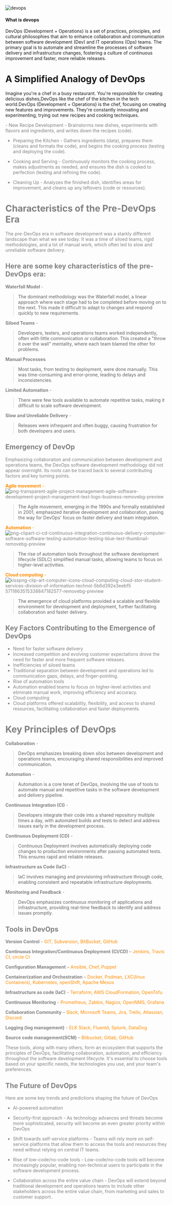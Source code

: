 ![devops](https://github.com/damithaDananjaya17/DevOps/assets/159267886/9348cf97-cc05-41a0-af98-37a42e2137fa)
#### What is devops 

DevOps (Development + Operations) is a set of practices, principles, and cultural philosophies that aim to enhance collaboration and communication between software development (Dev) and IT operations (Ops) teams. The primary goal is to automate and streamline the processes of software delivery and infrastructure changes, fostering a culture of continuous improvement and faster, more reliable releases.



# A Simplified Analogy of DevOps

 Imagine you're a chef in a busy restaurant. You're responsible for creating delicious dishes,DevOps like the chef of the kitchen in the tech world.DevOps (Development + Operations) is the chef, focusing on creating new features and improvements. They're constantly innovating and experimenting, trying out new recipes and cooking techniques.


<span style="color: gray">
- New Recipe Development - 
       Brainstorms new dishes, experiments with flavors and ingredients, and writes down the recipes (code).


- Preparing the Kitchen - 
      Gathers ingredients (data), prepares them (cleans and formats the code), and begins the cooking process (testing and deploying the code).
   

- Cooking and Serving - 
     Continuously monitors the cooking process, makes adjustments as needed, and  ensures the dish is cooked to perfection (testing and refining the code).


- Cleaning Up - 
     Analyzes the finished dish, identifies areas for improvement, and cleans up any leftovers (code or resources).

 

# Characteristics of the Pre-DevOps Era 
<span style="color: gray"> The pre-DevOps era in software development was a starkly different landscape than what we see today. It was a time of siloed teams, rigid methodologies, and a lot of manual work, which often led to slow and unreliable software delivery. </span>

## Here are some key characteristics of the pre-DevOps era:
**Waterfall Model** - 
> The dominant methodology was the Waterfall model, a linear approach where each stage had to be completed before moving on to the next. This made it difficult to adapt to changes and respond quickly to new requirements.

**Siloed Teams** - 
> Developers, testers, and operations teams worked independently, often with little communication or collaboration. This created a "throw it over the wall" mentality, where each team blamed the other for problems.

**Manual Processes**
> Most tasks, from testing to deployment, were done manually. This was time-consuming and error-prone, leading to delays and inconsistencies.

**Limited Automation** - 
> There were few tools available to automate repetitive tasks, making it difficult to scale software development.

**Slow and Unreliable Delivery** - 
> Releases were infrequent and often buggy, causing frustration for both developers and users.



<span style="color: darkorange"> </span>  

##  Emergency of DevOp
Emphasizing collaboration and communication between development and operations teams, the DevOps software development methodology did not appear overnight. Its roots can be traced back to several contributing factors and key turning points. 

<span style="color: darkorange">  **Agile movement** -  </span> ![png-transparent-agile-project-management-agile-software-development-project-management-text-logo-business-removebg-preview](https://github.com/damithaDananjaya17/DevOps/assets/159267886/77541e95-0484-4951-b904-2539b8b4b123)
>  The Agile movement, emerging in the 1990s and formally established in 2001, emphasized iterative development and collaboration, paving the way for DevOps' focus on faster delivery and team integration.

<span style="color: darkorange">  **Automation** -  </span> ![png-clipart-ci-cd-continuous-integration-continuous-delivery-computer-software-software-testing-automation-testing-blue-text-thumbnail-removebg-preview](https://github.com/damithaDananjaya17/DevOps/assets/159267886/d3898def-189f-4fe7-ad53-a407012928a3)
>  The rise of automation tools throughout the software development lifecycle (SDLC) simplified manual tasks, allowing teams to focus on higher-level activities.

<span style="color: darkorange">  **Cloud computing** -  </span> ![kisspng-clip-art-computer-icons-cloud-computing-cloud-stor-student-services-division-of-information-technol-5b6d392e3eebf5 5711863515338847182577-removebg-preview](https://github.com/damithaDananjaya17/DevOps/assets/159267886/88e25b7a-fb89-461e-b78c-735b3d8cdc1b)
>   The emergence of cloud platforms provided a scalable and flexible environment for development and deployment, further facilitating collaboration and faster delivery.



## Key Factors Contributing to the Emergence of DevOps
-  Need for faster software delivery
-  Increased competition and evolving customer expectations drove the need for faster and more frequent software releases.
-  Inefficiencies of siloed teams
-  Traditional separation between development and operations led to communication gaps, delays, and finger-pointing.
-  Rise of automation tools
-  Automation enabled teams to focus on higher-level activities and eliminate manual work, improving efficiency and accuracy.
-  Cloud computing
-  Cloud platforms offered scalability, flexibility, and access to shared resources, facilitating collaboration and faster deployments.


# Key Principles of DevOps

**Collaboration** - 
>  DevOps emphasizes breaking down silos between development and operations teams, encouraging shared responsibilities and improved communication.

**Automation** - 
>  Automation is a core tenet of DevOps, involving the use of tools to automate manual and repetitive tasks in the software development and delivery pipeline.

**Continuous Integration (CI)** - 
>  Developers integrate their code into a shared repository multiple times a day, with automated builds and tests to detect and address issues early in the development process.

**Continuous Deployment (CD)** - 
>  Continuous Deployment involves automatically deploying code changes to production environments after passing automated tests. This ensures rapid and reliable releases.

**Infrastructure as Code (IaC)** - 
>  IaC involves managing and provisioning infrastructure through code, enabling consistent and repeatable infrastructure deployments.

**Monitoring and Feedback** - 
>  DevOps emphasizes continuous monitoring of applications and infrastructure, providing real-time feedback to identify and address issues promptly. 



## Tools in DevOps
**Version Control** - <span style="color: darkorange">  GIT, Subversion, BitBucket, GitHub </span> 

**Continuous Integration/Continuous Deployment (CI/CD)** – <span style="color: darkorange">  Jenkins, Travis CI, circle CI </span> 

**Configuration Management** – <span style="color: darkorange">  Ansible, Chef, Puppet </span> 

**Containerization and Orchestration** –  <span style="color: darkorange">  Docker, Podman, LXC(linux Containers), Kubernetes, openShift, Apache Mesos </span> 

**Infrastructure as code (IaC)** - <span style="color: darkorange">  Terraform, AWS  CloudFormation, OpenTofu </span> 

**Continuous Monitoring** - <span style="color: darkorange">  Prometheus, Zabbix, Nagios, OpenNMS, Grafana </span> 

**Collaboration Community** – <span style="color: darkorange">  Slack, Microsoft Teams, Jira, Trello, Atlassian, Discord </span> 

**Logging (log management)** - <span style="color: darkorange">  ELK Stack, Fluentd, Splunk, DataDog </span>  

**Source code management(SCM)** – <span style="color: darkorange">  Bitbucket, Gitlab, GitHub </span> 
 
These tools, along with many others, form an ecosystem that supports the principles of DevOps, facilitating collaboration, automation, and efficiency throughout the software development lifecycle. It's essential to choose tools based on your specific needs, the technologies you use, and your team's preferences.


## The Future of DevOps
Here are some key trends and predictions shaping the future of DevOps


- AI-powered automation
  
- Security-first approach - As technology advances and threats become more sophisticated, security will become an even greater priority within DevOps
  
- Shift towards self-service platforms - Teams will rely more on self-service platforms that allow them to access the tools and resources they need without relying on central IT teams.
  
- Rise of low-code/no-code tools - Low-code/no-code tools will become increasingly popular, enabling non-technical users to participate in the software development process.
  
- Collaboration across the entire value chain - DevOps will extend beyond traditional development and operations teams to include other stakeholders across the entire value chain, from marketing and sales to customer support.










